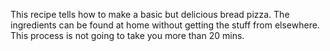 This recipe tells how to make a basic but delicious bread pizza. The ingredients can be found at home without getting the stuff from elsewhere. This process is not going to take you more than 20 mins.